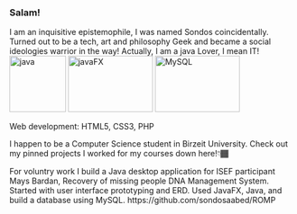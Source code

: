 <h3>Salam!</h3>
I am an inquisitive epistemophile, I was named Sondos coincidentally. Turned out to be a tech, art and philosophy Geek and became a social ideologies warrior in the way! 
Actually, I am a java Lover, I mean IT!
<div>
  <img alt="java" width="100px" height="100px" src="https://user-images.githubusercontent.com/65151701/159797551-1d99b861-b999-47aa-bdeb-4ed7012b8327.png">
  <img alt="javaFX" width="150px" height="100px" src="https://user-images.githubusercontent.com/65151701/159797654-5a58036d-efe1-43f8-9f4c-6f94c7d7bf37.png">
  <img alt="MySQL" width="150px" height="100px" src="https://user-images.githubusercontent.com/65151701/159797957-96a0fdd1-1814-4a29-a580-cf0a35227fb5.png">
    <p>Web development: HTML5, CSS3, PHP</p>
    I happen to be a Computer Science student in Birzeit University. Check out my pinned projects I worked for my courses down here!👇🏾 
</div>
<div> 
  <p>For voluntry work I build a Java desktop application for ISEF participant Mays Bardan, Recovery of missing people DNA Management System. Started with user interface prototyping and ERD. Used JavaFX, Java, and build a database using MySQL. https://github.com/sondosaabed/ROMP</p>
</div>
